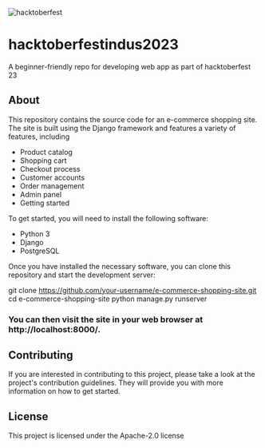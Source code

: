 ![hacktoberfest](https://github.com/industrustech/hacktoberfestindus2023/assets/93430494/8d4585cc-04ed-4c66-b3ef-f3c7bdfe2752)
# hacktoberfestindus2023
A beginner-friendly repo for developing web app as part of hacktoberfest 23

## About

This repository contains the source code for an e-commerce shopping site. The site is built using the Django framework and features a variety of features, including
- Product catalog
- Shopping cart
- Checkout process
- Customer accounts
- Order management
- Admin panel
- Getting started

To get started, you will need to install the following software:

- Python 3
- Django
- PostgreSQL

Once you have installed the necessary software, you can clone this repository and start the development server:

git clone https://github.com/your-username/e-commerce-shopping-site.git
cd e-commerce-shopping-site
python manage.py runserver

### You can then visit the site in your web browser at http://localhost:8000/.

## Contributing

If you are interested in contributing to this project, please take a look at the project's contribution guidelines. They will provide you with more information on how to get started.

## License

This project is licensed under the Apache-2.0 license 
